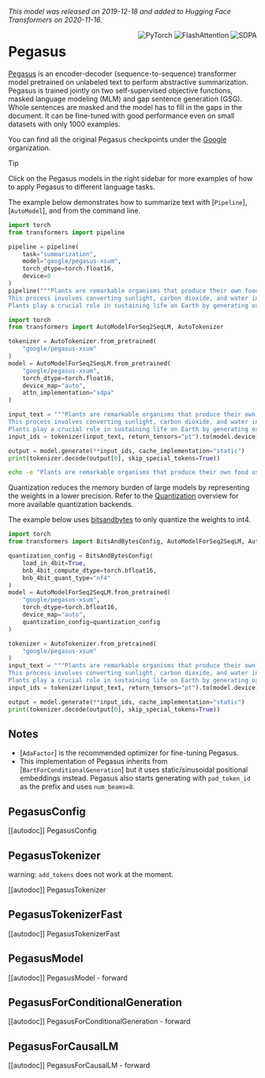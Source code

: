 <!--Copyright 2020 The HuggingFace Team. All rights reserved.

Licensed under the Apache License, Version 2.0 (the "License"); you may not use this file except in compliance with
the License. You may obtain a copy of the License at

http://www.apache.org/licenses/LICENSE-2.0

Unless required by applicable law or agreed to in writing, software distributed under the License is distributed on
an "AS IS" BASIS, WITHOUT WARRANTIES OR CONDITIONS OF ANY KIND, either express or implied. See the License for the
specific language governing permissions and limitations under the License.

⚠️ Note that this file is in Markdown but contain specific syntax for our doc-builder (similar to MDX) that may not be
rendered properly in your Markdown viewer.

-->
*This model was released on 2019-12-18 and added to Hugging Face Transformers on 2020-11-16.*

<div style="float: right;">
    <div class="flex flex-wrap space-x-1">
        <img alt="PyTorch" src="https://img.shields.io/badge/PyTorch-DE3412?style=flat&logo=pytorch&logoColor=white">
        <img alt="FlashAttention" src="https://img.shields.io/badge/%E2%9A%A1%EF%B8%8E%20FlashAttention-eae0c8?style=flat">
        <img alt="SDPA" src="https://img.shields.io/badge/SDPA-DE3412?style=flat&logo=pytorch&logoColor=white">
    </div>
</div>

# Pegasus

[Pegasus](https://huggingface.co/papers/1912.08777) is an encoder-decoder (sequence-to-sequence) transformer model pretrained on unlabeled text to perform abstractive summarization. Pegasus is trained jointly on two self-supervised objective functions, masked language modeling (MLM) and gap sentence generation (GSG). Whole sentences are masked and the model has to fill in the gaps in the document. It can be fine-tuned with good performance even on small datasets with only 1000 examples.

You can find all the original Pegasus checkpoints under the [Google](https://huggingface.co/google?search_models=pegasus) organization.

> [!TIP]
> Click on the Pegasus models in the right sidebar for more examples of how to apply Pegasus to different language tasks.

The example below demonstrates how to summarize text with [`Pipeline`], [`AutoModel`], and from the command line.

<hfoptions id="usage">
<hfoption id="Pipeline">

```py
import torch
from transformers import pipeline

pipeline = pipeline(
    task="summarization",
    model="google/pegasus-xsum",
    torch_dtype=torch.float16,
    device=0
)
pipeline("""Plants are remarkable organisms that produce their own food using a method called photosynthesis.
This process involves converting sunlight, carbon dioxide, and water into glucose, which provides energy for growth.
Plants play a crucial role in sustaining life on Earth by generating oxygen and serving as the foundation of most ecosystems.""")
```

</hfoption>
<hfoption id="AutoModel">

```py
import torch
from transformers import AutoModelForSeq2SeqLM, AutoTokenizer

tokenizer = AutoTokenizer.from_pretrained(
    "google/pegasus-xsum"
)
model = AutoModelForSeq2SeqLM.from_pretrained(
    "google/pegasus-xsum",
    torch_dtype=torch.float16,
    device_map="auto",
    attn_implementation="sdpa"
)

input_text = """Plants are remarkable organisms that produce their own food using a method called photosynthesis.
This process involves converting sunlight, carbon dioxide, and water into glucose, which provides energy for growth.
Plants play a crucial role in sustaining life on Earth by generating oxygen and serving as the foundation of most ecosystems."""
input_ids = tokenizer(input_text, return_tensors="pt").to(model.device)

output = model.generate(**input_ids, cache_implementation="static")
print(tokenizer.decode(output[0], skip_special_tokens=True))
```

</hfoption>
<hfoption id="transformers CLI">

```bash
echo -e "Plants are remarkable organisms that produce their own food using a method called photosynthesis. This process involves converting sunlight, carbon dioxide, and water into glucose, which provides energy for growth. Plants play a crucial role in sustaining life on Earth by generating oxygen and serving as the foundation of most ecosystems." | transformers-cli run --task summarization --model google/pegasus-xsum --device 0
```

</hfoption>
</hfoptions>

Quantization reduces the memory burden of large models by representing the weights in a lower precision. Refer to the [Quantization](../quantization/overview) overview for more available quantization backends.

The example below uses [bitsandbytes](../quantization/bitsandbytes) to only quantize the weights to int4.

```py
import torch
from transformers import BitsAndBytesConfig, AutoModelForSeq2SeqLM, AutoTokenizer

quantization_config = BitsAndBytesConfig(
    load_in_4bit=True,
    bnb_4bit_compute_dtype=torch.bfloat16,
    bnb_4bit_quant_type="nf4"
)
model = AutoModelForSeq2SeqLM.from_pretrained(
    "google/pegasus-xsum",
    torch_dtype=torch.bfloat16,
    device_map="auto",
    quantization_config=quantization_config
)

tokenizer = AutoTokenizer.from_pretrained(
    "google/pegasus-xsum"
)
input_text = """Plants are remarkable organisms that produce their own food using a method called photosynthesis.
This process involves converting sunlight, carbon dioxide, and water into glucose, which provides energy for growth.
Plants play a crucial role in sustaining life on Earth by generating oxygen and serving as the foundation of most ecosystems."""
input_ids = tokenizer(input_text, return_tensors="pt").to(model.device)

output = model.generate(**input_ids, cache_implementation="static")
print(tokenizer.decode(output[0], skip_special_tokens=True))
```

## Notes

- [`AdaFactor`] is the recommended optimizer for fine-tuning Pegasus.
- This implementation of Pegasus inherits from [`BartForConditionalGeneration`] but it uses static/sinusoidal positional embeddings instead. Pegasus also starts generating with `pad_token_id` as the prefix and uses `num_beams=8`.

## PegasusConfig

[[autodoc]] PegasusConfig

## PegasusTokenizer

warning: `add_tokens` does not work at the moment.

[[autodoc]] PegasusTokenizer

## PegasusTokenizerFast

[[autodoc]] PegasusTokenizerFast

## PegasusModel

[[autodoc]] PegasusModel
    - forward

## PegasusForConditionalGeneration

[[autodoc]] PegasusForConditionalGeneration
    - forward

## PegasusForCausalLM

[[autodoc]] PegasusForCausalLM
    - forward
